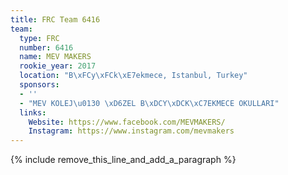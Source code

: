 ```yaml
---
title: FRC Team 6416
team:
  type: FRC
  number: 6416
  name: MEV MAKERS
  rookie_year: 2017
  location: "B\xFCy\xFCk\xE7ekmece, Istanbul, Turkey"
  sponsors:
  - ''
  - "MEV KOLEJ\u0130 \xD6ZEL B\xDCY\xDCK\xC7EKMECE OKULLARI"
  links:
    Website: https://www.facebook.com/MEVMAKERS/
    Instagram: https://www.instagram.com/mevmakers
---
```


{% include remove_this_line_and_add_a_paragraph %}
